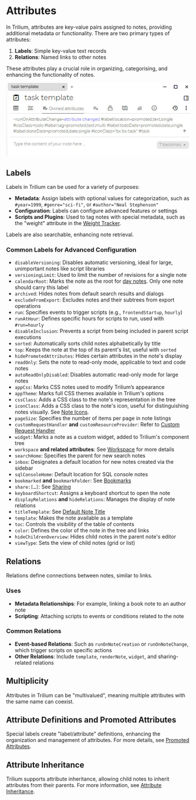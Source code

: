 # Attributes
In Trilium, attributes are key-value pairs assigned to notes, providing additional metadata or functionality. There are two primary types of attributes:

1.  **Labels**: Simple key-value text records
2.  **Relations**: Named links to other notes

These attributes play a crucial role in organizing, categorising, and enhancing the functionality of notes.

![](Attributes_image.png)

## Labels

Labels in Trilium can be used for a variety of purposes:

*   **Metadata**: Assign labels with optional values for categorization, such as `#year=1999`, `#genre="sci-fi"`, or `#author="Neal Stephenson"`
*   **Configuration**: Labels can configure advanced features or settings
*   **Scripts and Plugins**: Used to tag notes with special metadata, such as the "weight" attribute in the <a class="reference-link" href="Advanced%20Showcases/Weight%20Tracker.md">Weight Tracker</a>.

Labels are also searchable, enhancing note retrieval.

### Common Labels for Advanced Configuration

*   `disableVersioning`: Disables automatic versioning, ideal for large, unimportant notes like script libraries
*   `versioningLimit`: Used to limit the number of revisions for a single note
*   `calendarRoot`: Marks the note as the root for [day notes](Advanced%20Showcases/Day%20Notes.md). Only one note should carry this label
*   `archived`: Hides notes from default search results and dialogs
*   `excludeFromExport`: Excludes notes and their subtrees from export operations
*   `run`: Specifies events to trigger scripts (e.g., `frontendStartup`, `hourly`)
*   `runAtHour`: Defines specific hours for scripts to run, used with `#run=hourly`
*   `disableInclusion`: Prevents a script from being included in parent script executions
*   `sorted`: Automatically sorts child notes alphabetically by title
*   `top`: Keeps the note at the top of its parent's list, useful with `sorted`
*   `hidePromotedAttributes`: Hides certain attributes in the note's display
*   `readOnly`: Sets the note to read-only mode, applicable to text and code notes
*   `autoReadOnlyDisabled`: Disables automatic read-only mode for large notes
*   `appCss`: Marks CSS notes used to modify Trilium’s appearance
*   `appTheme`: Marks full CSS themes available in Trilium's options
*   `cssClass`: Adds a CSS class to the note's representation in the tree
*   `iconClass`: Adds a CSS class to the note's icon, useful for distinguishing notes visually. See <a class="reference-link" href="../Basic%20Concepts%20and%20Features/Notes/Note%20Icons.md">Note Icons</a>.
*   `pageSize`: Specifies the number of items per page in note listings
*   `customRequestHandler` **and** `customResourceProvider`: Refer to <a class="reference-link" href="Custom%20Request%20Handler.md">Custom Request Handler</a>
*   `widget`: Marks a note as a custom widget, added to Trilium's component tree
*   `workspace` **and related attributes**: See <a class="reference-link" href="../Basic%20Concepts%20and%20Features/Navigation/Workspace.md">Workspace</a> for more details
*   `searchHome`: Specifies the parent for new search notes
*   `inbox`: Designates a default location for new notes created via the sidebar
*   `sqlConsoleHome`: Default location for SQL console notes
*   `bookmarked` **and** `bookmarkFolder`: See <a class="reference-link" href="../Basic%20Concepts%20and%20Features/Navigation/Bookmarks.md">Bookmarks</a>
*   `share:[…]`: See <a class="reference-link" href="Sharing.md">Sharing</a>
*   `keyboardShortcut`: Assigns a keyboard shortcut to open the note
*   `displayRelations` **and** `hideRelations`: Manages the display of note relations
*   `titleTemplate`: See <a class="reference-link" href="Default%20Note%20Title.md">Default Note Title</a>
*   `template`: Makes the note available as a template
*   `toc`: Controls the visibility of the table of contents
*   `color`: Defines the color of the note in the tree and links
*   `hideChildrenOverview`: Hides child notes in the parent note's editor
*   `viewType`: Sets the view of child notes (grid or list)

## Relations

Relations define connections between notes, similar to links.

### Uses

*   **Metadata Relationships**: For example, linking a book note to an author note
*   **Scripting**: Attaching scripts to events or conditions related to the note

### Common Relations

*   **Event-based Relations**: Such as `runOnNoteCreation` or `runOnNoteChange`, which trigger scripts on specific actions
*   **Other Relations**: Include `template`, `renderNote`, `widget`, and sharing-related relations

## Multiplicity

Attributes in Trilium can be "multivalued", meaning multiple attributes with the same name can coexist.

## Attribute Definitions and Promoted Attributes

Special labels create "label/attribute" definitions, enhancing the organization and management of attributes. For more details, see <a class="reference-link" href="Attributes/Promoted%20Attributes.md">Promoted Attributes</a>.

## Attribute Inheritance

Trilium supports attribute inheritance, allowing child notes to inherit attributes from their parents. For more information, see <a class="reference-link" href="Attributes/Attribute%20Inheritance.md">Attribute Inheritance</a>.